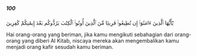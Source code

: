 ##### 100

<span class="ayah">يَٰٓأَيُّهَا ٱلَّذِينَ ءَامَنُوٓا۟ إِن تُطِيعُوا۟ فَرِيقًۭا مِّنَ ٱلَّذِينَ أُوتُوا۟ ٱلْكِتَٰبَ يَرُدُّوكُم بَعْدَ إِيمَٰنِكُمْ كَٰفِرِينَ</span>

<span class="ayah_translation">Hai orang-orang yang beriman, jika kamu mengikuti sebahagian dari orang-orang yang diberi Al Kitab, niscaya mereka akan mengembalikan kamu menjadi orang kafir sesudah kamu beriman.</span>
